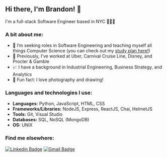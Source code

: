 ## Hi there, I'm Brandon! 👋
I'm a full-stack Software Engineer based in NYC 👨🏼‍💻

### A bit about me:
- 🔭 I’m seeking roles in Software Engineering and teaching myself all things Computer Science (you can check out my [study plan here!](https://github.com/peeblesbrandon/CS_and_SWE_study_plan/blob/master/README.md))
- 💼 Previously, I've worked at Uber, Carnival Cruise Line, Disney, and Procter & Gamble
- 📈 I have a background in Industrial Engineering, Business Strategy, and Analytics 
- 📸 Fun fact: I love photography and drawing!

### Languages and technologies I use:
* __Languages:__ Python, JavaScript, HTML, CSS
* __Frameworks/Libraries:__ NodeJS, Express, ReactJS, Chai, HelmetJS
* __Tools:__ Git, Visual Studio
* __Databases:__ SQL, NoSQL (MongoDB)
* __OS:__ UNIX

### Find me elsewhere:
[![Linkedin Badge](https://img.shields.io/badge/-LinkedIn-blue?style=flat-square&logo=Linkedin&logoColor=white&link=https://linkedin.com/in/brandonpeebles)](https://linkedin.com/in/brandonpeebles)
[![Gmail Badge](https://img.shields.io/badge/-Gmail-c14438?style=flat-square&logo=Gmail&logoColor=white&link=mailto:peeblesbrandon@gmail.com)](mailto:peeblesbrandon@gmail.com)
